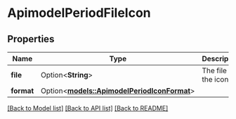 # ApimodelPeriodFileIcon

## Properties

Name | Type | Description | Notes
------------ | ------------- | ------------- | -------------
**file** | Option<**String**> | The file of the icon | [optional]
**format** | Option<[**models::ApimodelPeriodIconFormat**](apimodel.IconFormat.md)> |  | [optional]

[[Back to Model list]](../README.md#documentation-for-models) [[Back to API list]](../README.md#documentation-for-api-endpoints) [[Back to README]](../README.md)



